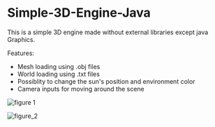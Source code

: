 # Simple-3D-Engine-Java
This is a simple 3D engine made without external libraries except java Graphics.

Features:
 - Mesh loading using .obj files
 - World loading using .txt files
 - Possiblity to change the sun's position and environment color
 - Camera inputs for moving around the scene

![figure 1](https://user-images.githubusercontent.com/57646462/153727314-9633bf8c-4fbd-463d-aed4-14a20ed754cd.png)

![figure_2](https://user-images.githubusercontent.com/57646462/153727317-085d842a-9601-49d1-9079-ddc2301bc4ca.png)

